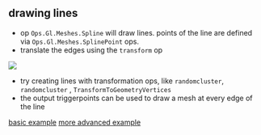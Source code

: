 
## drawing lines

- op ```Ops.Gl.Meshes.Spline``` will draw lines. points of the line are defined via ```Ops.Gl.Meshes.SplinePoint``` ops.
- translate the edges using the ```transform``` op

![](/doc/example_lines.png)

- try creating lines with transformation ops, like ```randomcluster```, ```randomcluster``` , ```TransformToGeometryVertices``` 
- the output triggerpoints can be used to draw a mesh at every edge of the line

[basic example](/ui/#/project/5645eee89a013fa259275628)
[more advanced example](/ui/#/project/5620a32b489447af7d5e48e0)

